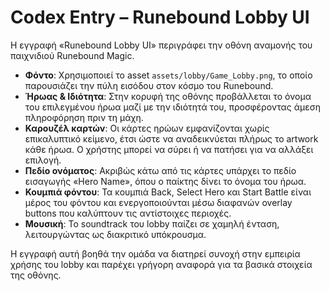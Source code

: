 # Codex Entry – Runebound Lobby UI

Η εγγραφή «Runebound Lobby UI» περιγράφει την οθόνη αναμονής του παιχνιδιού Runebound Magic.

- **Φόντο**: Χρησιμοποιεί το asset `assets/lobby/Game_Lobby.png`, το οποίο παρουσιάζει την πύλη εισόδου στον κόσμο του Runebound.
- **Ήρωας & Ιδιότητα**: Στην κορυφή της οθόνης προβάλλεται το όνομα του επιλεγμένου ήρωα μαζί με την ιδιότητά του, προσφέροντας άμεση πληροφόρηση πριν τη μάχη.
- **Καρουζέλ καρτών**: Οι κάρτες ηρώων εμφανίζονται χωρίς επικαλυπτικό κείμενο, έτσι ώστε να αναδεικνύεται πλήρως το artwork κάθε ήρωα. Ο χρήστης μπορεί να σύρει ή να πατήσει για να αλλάξει επιλογή.
- **Πεδίο ονόματος**: Ακριβώς κάτω από τις κάρτες υπάρχει το πεδίο εισαγωγής «Hero Name», όπου ο παίκτης δίνει το όνομα του ήρωα.
- **Κουμπιά φόντου**: Τα κουμπιά Back, Select Hero και Start Battle είναι μέρος του φόντου και ενεργοποιούνται μέσω διαφανών overlay buttons που καλύπτουν τις αντίστοιχες περιοχές.
- **Μουσική**: Το soundtrack του lobby παίζει σε χαμηλή ένταση, λειτουργώντας ως διακριτικό υπόκρουσμα.

Η εγγραφή αυτή βοηθά την ομάδα να διατηρεί συνοχή στην εμπειρία χρήσης του lobby και παρέχει γρήγορη αναφορά για τα βασικά στοιχεία της οθόνης.
